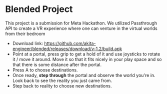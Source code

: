 # Blended Project

This project is a submission for Meta Hackathon. We utilized Passthrough API to create a VR experience where one can venture in the virtual worlds from their bedroom

- Download link: https://github.com/akita-engineer/blended/releases/download/v-1.2/build.apk
- Point at a portal, press grip to get a hold of it and use joysticks to rotate it / move it around. Move it so that it fits nicely in your play space and so that there is some distance after the portal.
- Press A to choose destinations.
- Once ready, **step through** the portal and observe the world you're in. Look back to see the reality you just came from.
- Step back to reality to choose new destinations.
